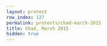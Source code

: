 ```yaml
---
layout: protest
row_index: 127
permalink: protests/chad-march-2015
title: Chad, March 2015
hidden: true
---
```

